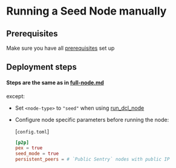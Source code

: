 # Running a Seed Node manually

## Prerequisites
Make sure you have all [prerequisites](./prerequisites.md) set up
## Deployment steps
#### Steps are the same as in [full-node.md](./full-node.md) 
except:
- Set `<node-type>` to `"seed"` when using [run_dcl_node](./full-node.md#step-8-can-be-automated-using-rundclnode-script)
- Configure node specific parameters before running the node:
    
    [`config.toml`]

    ```toml
    [p2p]
    pex = true
    seed_mode = true
    persistent_peers = # `Public Sentry` nodes with public IP
    ```
